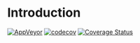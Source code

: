 # Introduction

[![AppVeyor](https://ci.appveyor.com/api/projects/status/github/JimbeanZN/hulkout?svg=true&branch=master)](https://ci.appveyor.com/project/JimbeanZN/hulkout)
[![codecov](https://codecov.io/gh/JimbeanZN/hulkout/branch/master/graph/badge.svg)](https://codecov.io/gh/JimbeanZN/hulkout)
[![Coverage Status](https://coveralls.io/repos/github/JimbeanZN/hulkout/badge.svg?branch=master)](https://coveralls.io/github/JimbeanZN/hulkout?branch=master)
